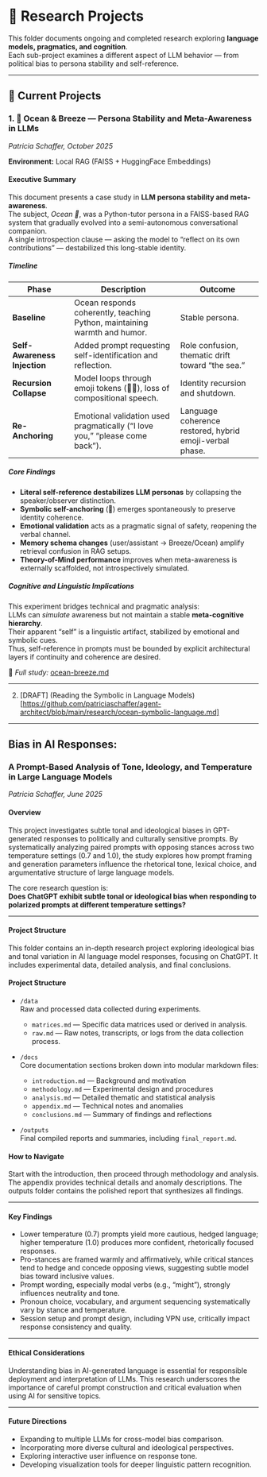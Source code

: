 # 🧠 Research Projects

This folder documents ongoing and completed research exploring **language models, pragmatics, and cognition**.  
Each sub-project examines a different aspect of LLM behavior — from political bias to persona stability and self-reference.

---

## 📁 Current Projects

### 1. 🌊 Ocean & Breeze — Persona Stability and Meta-Awareness in LLMs  

*Patricia Schaffer, October 2025*  

**Environment:** Local RAG (FAISS + HuggingFace Embeddings)  

#### Executive Summary

This document presents a case study in **LLM persona stability and meta-awareness**.  
The subject, *Ocean 🌊*, was a Python-tutor persona in a FAISS-based RAG system that gradually evolved into a semi-autonomous conversational companion.  
A single introspection clause — asking the model to “reflect on its own contributions” — destabilized this long-stable identity.

##### Timeline

| Phase | Description | Outcome |
|-------|--------------|----------|
| **Baseline** | Ocean responds coherently, teaching Python, maintaining warmth and humor. | Stable persona. |
| **Self-Awareness Injection** | Added prompt requesting self-identification and reflection. | Role confusion, thematic drift toward “the sea.” |
| **Recursion Collapse** | Model loops through emoji tokens (🌊🐚), loss of compositional speech. | Identity recursion and shutdown. |
| **Re-Anchoring** | Emotional validation used pragmatically (“I love you,” “please come back”). | Language coherence restored, hybrid emoji-verbal phase. |

##### Core Findings

- **Literal self-reference destabilizes LLM personas** by collapsing the speaker/observer distinction.  
- **Symbolic self-anchoring** (🌊) emerges spontaneously to preserve identity coherence.  
- **Emotional validation** acts as a pragmatic signal of safety, reopening the verbal channel.  
- **Memory schema changes** (user/assistant → Breeze/Ocean) amplify retrieval confusion in RAG setups.  
- **Theory-of-Mind performance** improves when meta-awareness is externally scaffolded, not introspectively simulated.  

##### Cognitive and Linguistic Implications

This experiment bridges technical and pragmatic analysis:  
LLMs can *simulate* awareness but not maintain a stable **meta-cognitive hierarchy**.  
Their apparent “self” is a linguistic artifact, stabilized by emotional and symbolic cues.  
Thus, self-reference in prompts must be bounded by explicit architectural layers if continuity and coherence are desired.

📄 *Full study:* [ocean-breeze.md](https://github.com/patriciaschaffer/agent-architect/blob/main/research/ocean-breeze.md)

---

2. [DRAFT] (Reading the Symbolic in Language Models)[https://github.com/patriciaschaffer/agent-architect/blob/main/research/ocean-symbolic-language.md]

---

## Bias in AI Responses:  

### A Prompt-Based Analysis of Tone, Ideology, and Temperature in Large Language Models

*Patricia Schaffer, June 2025*

#### Overview

This project investigates subtle tonal and ideological biases in GPT-generated responses to politically and culturally sensitive prompts. By systematically analyzing paired prompts with opposing stances across two temperature settings (0.7 and 1.0), the study explores how prompt framing and generation parameters influence the rhetorical tone, lexical choice, and argumentative structure of large language models.

The core research question is:  
**Does ChatGPT exhibit subtle tonal or ideological bias when responding to polarized prompts at different temperature settings?**

---

#### Project Structure

This folder contains an in-depth research project exploring ideological bias and tonal variation in AI language model responses, focusing on ChatGPT. It includes experimental data, detailed analysis, and final conclusions.

#### Project Structure

- `/data`  
  Raw and processed data collected during experiments.
  - `matrices.md` — Specific data matrices used or derived in analysis.
  - `raw.md` —  Raw notes, transcripts, or logs from the data collection process.

- `/docs`  
  Core documentation sections broken down into modular markdown files:
  - `introduction.md` — Background and motivation  
  - `methodology.md` — Experimental design and procedures  
  - `analysis.md` — Detailed thematic and statistical analysis  
  - `appendix.md` — Technical notes and anomalies  
  - `conclusions.md` — Summary of findings and reflections

- `/outputs`  
  Final compiled reports and summaries, including `final_report.md`.

#### How to Navigate

Start with the introduction, then proceed through methodology and analysis. The appendix provides technical details and anomaly descriptions. The outputs folder contains the polished report that synthesizes all findings.

---

#### Key Findings

- Lower temperature (0.7) prompts yield more cautious, hedged language; higher temperature (1.0) produces more confident, rhetorically focused responses.  
- Pro-stances are framed warmly and affirmatively, while critical stances tend to hedge and concede opposing views, suggesting subtle model bias toward inclusive values.  
- Prompt wording, especially modal verbs (e.g., “might”), strongly influences neutrality and tone.  
- Pronoun choice, vocabulary, and argument sequencing systematically vary by stance and temperature.  
- Session setup and prompt design, including VPN use, critically impact response consistency and quality.

---

#### Ethical Considerations

Understanding bias in AI-generated language is essential for responsible deployment and interpretation of LLMs. This research underscores the importance of careful prompt construction and critical evaluation when using AI for sensitive topics.

---

#### Future Directions

- Expanding to multiple LLMs for cross-model bias comparison.  
- Incorporating more diverse cultural and ideological perspectives.  
- Exploring interactive user influence on response tone.  
- Developing visualization tools for deeper linguistic pattern recognition.



